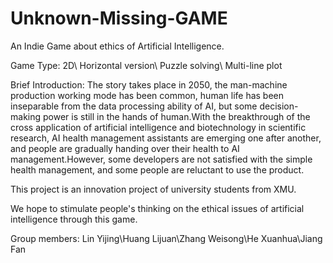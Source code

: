 # Unknown-Missing-GAME
An Indie Game about ethics of Artificial Intelligence.

Game Type: 2D\ Horizontal version\ Puzzle solving\ Multi-line plot

Brief Introduction: The story takes place in 2050, the man-machine production working mode has been common, human life has been inseparable from the data processing ability of AI, but some decision-making power is still in the hands of human.With the breakthrough of the cross application of artificial intelligence and biotechnology in scientific research, AI health management assistants are emerging one after another, and people are gradually handing over their health to AI management.However, some developers are not satisfied with the simple health management, and some people are reluctant to use the product.

This project is an innovation project of university students from XMU.

We hope to stimulate people's thinking on the ethical issues of artificial intelligence through this game.

Group members: Lin Yijing\Huang Lijuan\Zhang Weisong\He Xuanhua\Jiang Fan
